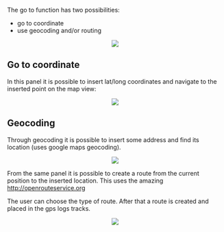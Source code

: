 The go to function has two possibilities:
  * go to coordinate
  * use geocoding and/or routing

<p align='center'><img src='http://wiki.geopaparazzi.googlecode.com/git/images3/29_goto.png' /></p>

## Go to coordinate ##

In this panel it is possible to insert lat/long coordinates and navigate to the inserted point on the map view:

<p align='center'><img src='http://wiki.geopaparazzi.googlecode.com/git/images3/29_goto_coordinate.png' /></p>

## Geocoding ##

Through geocoding it is possible to insert some address and find its location (uses google maps geocoding).

<p align='center'><img src='http://wiki.geopaparazzi.googlecode.com/git/images3/29_goto_geocache.png' /></p>

From the same panel it is possible to create a route from the current position to the inserted location. This uses the amazing http://openrouteservice.org

The user can choose the type of route. After that a route is created and placed in the gps logs tracks.

<p align='center'><img src='http://wiki.geopaparazzi.googlecode.com/git/images3/29_goto_routing.png' /></p>